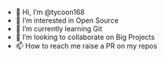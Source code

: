 - 👋 Hi, I’m @tycoon168
- 👀 I’m interested in Open Source
- 🌱 I’m currently learning Git
- 💞️ I’m looking to collaborate on Big Projects
- 📫 How to reach me raise a PR on my repos

<!---
tycoon168/tycoon168 is a ✨ special ✨ repository because its `README.md` (this file) appears on your GitHub profile.
You can click the Preview link to take a look at your changes.
--->
